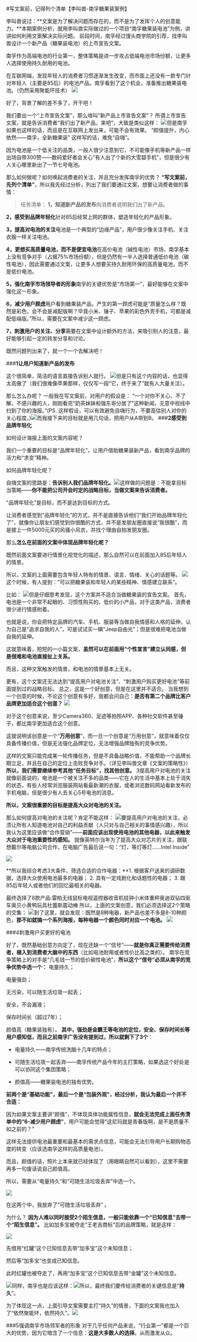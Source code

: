 #写文案前，记得列个清单【李叫兽-南孚糖果装案例】

李叫兽说过：**文案是为了解决问题而存在的，而不是为了发挥个人的创意能力。**本期案例分析，就用李叫兽实际做过的一个项目“南孚糖果装电池”为例，讲讲如何利用文案解决实际问题。
前段时间，南孚经过馒头商学院的引荐，找李叫兽设计一个新产品（糖果装电池）的上市宣告文案。

南孚作为高端电池的行业第一，整体策略是进一步攻占低端电池市场份额，让更多人选择使用持久耐用的电池。

在互联网端，发现年轻人的消费者习惯逐渐发生改变，而市面上还没有一款专门针对年轻人（主要是85后）的电池产品。南孚看到了这个机会，准备推出糖果装电池。（仍然采用聚能环技术）
![](http://mmbiz.qpic.cn/mmbiz/As7mscS0UODl4b1DjVa2ibCUtO5viba6LKq3zxQbd7r2Z0oqP5L24OabX0ZCMZ4bSJ8FEshtQX7A6k0S9McK2oZg/640?wx_fmt=png&tp=webp&wxfrom=5&wx_lazy=1)

好了，背景了解的差不多了，开干吧！

我们要出一个“上市宣告文案”，那么啥叫“新产品上市宣告文案”？
所谓上市宣告文案，就是告诉消费者“我们出了新产品，来吧”，大致是类似这样：
![](http://mmbiz.qpic.cn/mmbiz/As7mscS0UODl4b1DjVa2ibCUtO5viba6LKhMXueBbTyEoicb5E58UGqngensz1Vculoib6Z9ibUl7xMUOgAWlVUUtxw/640?wx_fmt=png&tp=webp&wxfrom=5&wx_lazy=1)但是南孚如果也这样的话，而且是在互联网上发出来，可能不会有效果。
“颜值提升，内心依然——南孚，全新糖果装”
这样写的话，难免“自嗨”。

因为电池是一个低关注的品类，一般人很少注意到它，不可能像手机等新产品一样出场自带300赞——数码爱好者会关心“有人出了个新的大雪碧手机”，但是很少有人关心哪里新出了一节七号电池。

那么如何做呢？如何唤起消费者的关注，并且充分发挥南孚的优势？
**“写文案前，先列个清单”**，所以我先经过分析，列出了我们要通过文案，想要让消费者做的事情：
>任务清单：
**1，知道新产品的发布**向消费者说明我们出了新产品。
>
**2，感受到品牌年轻化**针对85后经常上网的群体，塑造年轻化的产品形象。
>
**3，提高对电池的关注**电池是一个典型的“边缘产品”，用户很少像关注手机、关注衣服一样关注电池。
>
**4，更想买高质量电池，而不是便宜电池**在高价电池（碱性电池）市场，南孚基本上没有竞争对手（占据75%市场份额），但是仍然有一半人选择普通低价电池（碳性电池），因此需要通过文案，让更多人想要买持久耐用环保的高质量电池，而不是低价电池。
>
**5，强化南孚市场领导者的形象**南孚的关键优势是“市场第一”，最好能够在文案中强化这一形象。
>
**6，减少用户顾虑**用户看到糖果装产品，产生的第一顾虑可能是“质量怎么样？既然是彩色，会不会是减配版啊？毕竟小米、锤子、苹果的彩色外壳手机，可都是减配低端版。”所以，需要在文案中减少这一顾虑。
>
**7，刺激用户的关注、分享**需要在文案中设计额外的方法，来吸引别人的注意，最好能够引起一定的转发分享和讨论。

既然问题列出来了，就一个一个去解决吧！

###**1让用户知道新产品的发布**

这个很简单，简洁的语言直接告诉别人就行。
![](http://mmbiz.qpic.cn/mmbiz/As7mscS0UODl4b1DjVa2ibCUtO5viba6LKm2cpCXDicQs05bwcDW8rQ8nKJeTfg0AZB3faV28ibia7xicQYGU4IUfhxg/640?wx_fmt=png&tp=webp&wxfrom=5&wx_lazy=1)但是只有这个内容的话，也显得太高傲了（我们很难像苹果那样，仅仅写一段“它，终于来了”就有人大量关注）。

那么怎么办呢？
一般我在写文案前，对用户的假设是：
“一个对你不关心、不了解、不感兴趣的人，刚刚看完“奶茶妹妹和强东哥分居了”这种新闻，无意中视线中扫到了你的海报。”(PS. 这样假设，可以有效避免自嗨行为，不要高估别人对你的关心程度。)![](http://mmbiz.qpic.cn/mmbiz/As7mscS0UODl4b1DjVa2ibCUtO5viba6LKu1ejy3hzicw67dBNmgJ4TMKW1wvvpMqdOkk3e3ibvmuTTpRbpSgZia9cg/640?wx_fmt=png&tp=webp&wxfrom=5&wx_lazy=1)而我接下来的目标就是用几句话，把用户从A带到B。
###**2感受到品牌年轻化**

如何设计海报上面的文案内容呢？

我们一个重要的目标是“品牌年轻化”，让用户借助糖果装新产品，看到南孚品牌的活力和“求变”精神。

如何品牌年轻化呢？

自嗨文案的思路是：**告诉别人我们品牌年轻化。**![](http://mmbiz.qpic.cn/mmbiz/As7mscS0UODl4b1DjVa2ibCUtO5viba6LKJJlDTSHKDg7QibwQPb1oe0rhMYVJEPFV6kFwsSCVB2dcyO88I4nY2PQ/640?wx_fmt=png&tp=webp&wxfrom=5&wx_lazy=1)这样做的问题是：不能拿目标当策略——**你不能把公司开会时定的战略目标，当做文案来告诉消费者。**

“品牌年轻化”是目标，而不是达到目标的方式。

让消费者感觉到“品牌年轻化”的方式，并不是直接告诉他们“我们开始品牌年轻化了”，就像你让朋友们感觉到你很酷的方式，并不是发朋友圈直接说“我很酷”，而是披上一件5000元买的风骚小风衣，并找个理由自拍发朋友圈。

那么**怎么在前面的文案中体现品牌年轻化呢？**

既然前面文案要进行情景化视觉化的描述，那么自然可以在前面加入85后年轻人的情景。

所以，文案的上面需要包含年轻人特有的情景、语言、情绪、关心的话题等。
![](http://mmbiz.qpic.cn/mmbiz/As7mscS0UODl4b1DjVa2ibCUtO5viba6LKL5NpWyzTTWqfa06DXuPlaK5l0Ribls2dj21jbLuD3Xcd70weQic05pjw/640?wx_fmt=png&tp=webp&wxfrom=5&wx_lazy=1)这个时候，有人提到：“可以把糖果装和年轻人的某些精神、情感建立联系”。

比如：
![](http://mmbiz.qpic.cn/mmbiz/As7mscS0UODl4b1DjVa2ibCUtO5viba6LKraErFzYesX4N1GzohJ3pWtvZbPRTbw2NspHa5ugm3LSSPISGELDn2w/640?wx_fmt=png&tp=webp&wxfrom=5&wx_lazy=1)但是仔细思考发现，这个方案并不适合当做糖果装的宣告文案。
首先，电池是一个非常不起眼的、习惯性购买的、低价的小产品，对于这类产品，消费者很少进行情感附着。

也就是说，你会把特定品牌的汽车、手机、服装等当做自我情感和人格的延伸，认为自己是“追求自我的人”，可是试试买一辆“Jeep自由光”；但是很难把电池当做自我的延伸。

这就意味着，短短的一小篇文案，**虽然可以在前面用“个性宣言”建立认同感，但是很难和电池直接扯上关系。**

而且，这种文案触发的情景，和电池的情景基本上无关。

更有，这个文案还无法达到“提高用户对电池关注”、“刺激用户购买更好电池”等前面提到过的战略目标。
总之，这是一个好创意，但是在这里并不适合。
当我想到一个创意的时候，不论这个创意有多好，我都会问自己：**是否有第二个品牌比客户品牌更加适合这个创意？**
![](http://mmbiz.qpic.cn/mmbiz/As7mscS0UODl4b1DjVa2ibCUtO5viba6LKHpcKvAibvf7UD0seLo6eXtxQ3RicbeLnjm0S1JNUXwnyibQkPiaPBxp8FQ/640?wx_fmt=jpeg&tp=webp&wxfrom=5&wx_lazy=1)

对于这个创意来说，至少Camera360、足迹等拍照APP、各种社交软件甚至锤子，都比南孚更加适合这个创意。

这就说明该创意是一个“**万用创意**”，而一旦一个创意是“万用创意”，就意味着仅仅具备传播价值，但是无法强化品牌定位，无法增强品牌独有的竞争优势。

这样的文案只能完成某一轮传播任务，但是不具备战略价值，不能帮助一个品牌长期立足，并且在自己的定位上击败竞争对手。（详见李叫兽文章《文案的策略性》）
**所以，我们需要继续参考其他“任务目标”，找其他创意。**
3提高用户对电池的关注就像前面说的，电池是一个被关注不多的品类——它在人的生活中基本上处于消失的状态，有些人经常浏览服装网站看最新潮的衣服，或者浏览数码网站看新发布的手机电脑，但是很少有人去关心5号电池的消息。

**所以，文案很重要的目标是提高大众对电池的关注。**

那么如何提高对电池的关注呢？肯定不能这样：
![](http://mmbiz.qpic.cn/mmbiz/As7mscS0UODl4b1DjVa2ibCUtO5viba6LKA90t1d4bpDicGpRWlh6nDjqWyQxFNsDZTziaHnz7k3fJiaq0vH6o8kkXA/640?wx_fmt=png&tp=webp&wxfrom=5&wx_lazy=1)要提高用户对电池的关注，必须让所有人知道电池对自己的利益贡献（人只对与自己相关的事情感兴趣），所以我认为这里应该做“合作营销”——**前面应该出现使用电池的其他电器，以此来触发大众对于电池重要性的感知。**
就像英特尔当年为了提高大众对芯片的关注，跟联想戴尔等电脑公司合作，在电脑广告最后说一句：“灯，等灯等灯……Intel Inside”

![](http://mmbiz.qpic.cn/mmbiz/As7mscS0UODl4b1DjVa2ibCUtO5viba6LKmvVjLRkc3svbjutQmKyiazBwCodUwkbakrcOCbQm2rTLwWiaAJGgmgCQ/640?wx_fmt=jpeg&tp=webp&wxfrom=5&wx_lazy=1)

**所以我综合考虑3大条件，筛选合适的合作电器：**1. 根据客户送来的调研数据，选择大众使用电池最多的电器；
2. 具有一定戏剧化和话题性的电器；
3. 跟85后年轻人或者他们的回忆最相关的电器。

最终选择了8款产品:雷柏无线鼠标电视遥控器收音机挂钟小米体重秤奥迪双钻四驱车奥贝小黄鸭玩具杜蕾斯震动棒
所以，上面的文案创意，我们必须选择这2个策略的交集：
![](http://mmbiz.qpic.cn/mmbiz/As7mscS0UODl4b1DjVa2ibCUtO5viba6LKyQvvzvAooiaZicgnbVYyfBjtvwOZxVibrS65lDkzicHnUdg0BYpRzmcBDQ/640?wx_fmt=png&tp=webp&wxfrom=5&wx_lazy=1)到了这里，就会发现：既然是8种电器，新产品也差不多是8-10种颜色，**那不如就搞一个系列海报，每种电器一个颜色同时对应一个电池。**
![](http://mmbiz.qpic.cn/mmbiz/As7mscS0UODl4b1DjVa2ibCUtO5viba6LK5PW3ZaqELkznvWn3l2fAUke9rcvq3GDibNLAJWPibqAq8RKMS0pw8xsQ/640?wx_fmt=png&tp=webp&wxfrom=5&wx_lazy=1)

###4刺激用户买更好的电池

好了，既然基础创意方向定了，现在还缺一个“信号”——**就是你真正需要传给消费者，植入到消费者大脑中的东西**（比如电池耐用或者性价比高之类的）。
南孚在竞争策略上的对手是“几毛钱一节的低价碳性电池”，**所以这个“信号”必须从南孚的竞争优势中选一个：**
电量持久；

电量强劲；

无污染，可以随生活垃圾一起丢；

安全，不会漏液；

保存时间长（超过7年）；

颜值高（糖果装独有）。
**其中，强劲是金霸王等电池的定位，安全、保存时间长等用户感知低，而且之前南孚广告没有提到过，所以就剩下了3个**：
- 电量持久——南孚传统洗脑十几年的特点；

- 可随生活垃圾一起丢弃——南孚传统产品今年的主打策略，如果选这个好处是可以协同这个集团策略；

- 颜值高——糖果装电池的独有优势。

**前两个是“基础功能”，最后一个是“包装外观”，经过分析，我认为最后一个并不合适：**

因为如果文案主要讲“颜值”，不体现具体功能属性信息，**就会无法完成上面任务清单中的“6-减少用户顾虑”**，用户可能会觉得“这尼玛就是青春版啊，是不是质量不如之前的？”

这样无法提供电池最重要和最基本的需求点信息，可能会无法引导用户长期购物态度的转变（应该选南孚这样的高质量电池）。

而且，颜值的话，照片上本来就已经体现了（用眼睛自然可以看到），这里不需要再多一句废话说自己颜值高。

所以，需要从“电量持久”和“可随生活垃圾丢弃”中选一个。

![](http://mmbiz.qpic.cn/mmbiz/As7mscS0UODl4b1DjVa2ibCUtO5viba6LKY6glnk2aAIVHOOYCwyKmhKSdC5uyGuvCF1Tm1uuBy8hrqia5LngBpSQ/640?wx_fmt=jpeg&tp=webp&wxfrom=5&wx_lazy=1)

在这两个中，我放弃了“可随生活垃圾丢弃” 。

为什么？
**因为人难以同时接受2个陌生信息，一般只能依靠一个“已知信息”去带一个“陌生信息”。**
比如加多宝被夺走“王老吉商标”后的品牌策略，就是这样：

![](http://mmbiz.qpic.cn/mmbiz/As7mscS0UODl4b1DjVa2ibCUtO5viba6LKIETmEsVEHBtjQHXYdmfe2Jx8UfF03kz4PsNV5j4gmEPSI7QqW9RUlw/640?wx_fmt=jpeg&tp=webp&wxfrom=5&wx_lazy=1)

先借用“红罐”这个已知信息去带“加多宝”这个未知信息；

然后等“加多宝”也变成已知信息。

此时红罐也被夺走了，再用“加多宝”这个已知信息去带“金罐”这个未知信息。

![](http://mmbiz.qpic.cn/mmbiz/As7mscS0UODl4b1DjVa2ibCUtO5viba6LKIWbiczvXZb2fDuO08GXFBTpzFLcicruqWgTA7bgcHicZHtVgDjqt7SGEw/640?wx_fmt=png&tp=webp&wxfrom=5&wx_lazy=1)同样，南孚也是应该这样：![](http://mmbiz.qpic.cn/mmbiz/As7mscS0UODl4b1DjVa2ibCUtO5viba6LKiaLkFL8bEl9KaM5WDYTPbhUbib4UJhSjQxT5ibguv9fQnQle7MQkZPO8w/640?wx_fmt=png&tp=webp&wxfrom=5&wx_lazy=1)所以，最终我们要传给消费者的关键信息是“**持久**”。

为了体现这一点，上面引导文案需要主打“持久”的情景，下面的文案我也加入了“依然聚能环，依然持久”。![](http://mmbiz.qpic.cn/mmbiz/As7mscS0UODl4b1DjVa2ibCUtO5viba6LK8BabNT95J0nZx8mmaIMkcicfgyOCgeqcWq24rDk2ythJhibQMU96NdsQ/640?wx_fmt=png&tp=webp&wxfrom=5&wx_lazy=1)

###5强调南孚市场领军者的形象
对于几乎任何产品来说，“行业第一”都是一个巨大的优势，因为它暗含了一个信息：**这是大多数人的选择**。从而激发从众。